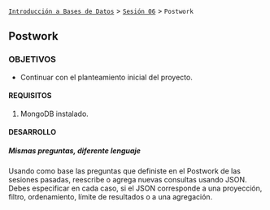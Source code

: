 [`Introducción a Bases de Datos`](../../Readme.md) > [`Sesión 06`](../Readme.md) > `Postwork`

## Postwork

### OBJETIVOS

- Continuar con el planteamiento inicial del proyecto.

#### REQUISITOS

1. MongoDB instalado.

#### DESARROLLO

##### Mismas preguntas, diferente lenguaje

Usando como base las preguntas que definiste en el Postwork de las sesiones pasadas, reescribe o agrega nuevas consultas usando JSON. Debes especificar en cada caso, si el JSON corresponde a una proyección, filtro, ordenamiento, límite de resultados o a una agregación.
